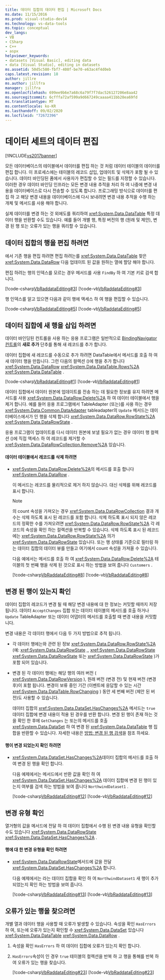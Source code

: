 ```yaml
---
title: 데이터 집합의 데이터 편집 | Microsoft Docs
ms.date: 11/15/2016
ms.prod: visual-studio-dev14
ms.technology: vs-data-tools
ms.topic: conceptual
dev_langs:
- VB
- CSharp
- C++
- aspx
helpviewer_keywords:
- datasets [Visual Basic], editing data
- data [Visual Studio], editing in datasets
ms.assetid: 50d5c580-fbf7-408f-be70-e63ac4f4d0eb
caps.latest.revision: 18
author: jillre
ms.author: jillfra
manager: jillfra
ms.openlocfilehash: 699ee9b6e7a68c6a79f7f7dac526127206e8aa42
ms.sourcegitcommit: 6cfffa72af599a9d667249caaaa411bb28ea69fd
ms.translationtype: MT
ms.contentlocale: ko-KR
ms.lasthandoff: 09/02/2020
ms.locfileid: "72672396"
---
```

# <a name="edit-data-in-datasets"></a>데이터 세트의 데이터 편집
[!INCLUDE[vs2017banner](../includes/vs2017banner.md)]

모든 데이터베이스의 테이블에서 데이터를 편집 하는 것 처럼 데이터 테이블의 데이터를 편집 합니다. 이 프로세스에는 테이블의 레코드 삽입, 업데이트 및 삭제가 포함 될 수 있습니다. 데이터 바인딩된 폼에서 사용자가 편집할 수 있는 필드를 지정할 수 있습니다. 이러한 경우 데이터 바인딩 인프라는 모든 변경 내용 추적을 처리 하 여 나중에 변경 내용을 데이터베이스로 다시 전송할 수 있도록 합니다. 프로그래밍 방식으로 데이터를 편집 하 고 해당 변경 내용을 데이터베이스에 다시 보내려면 변경 내용 추적을 수행 하는 개체 및 메서드를 사용 해야 합니다.

 실제 데이터를 변경 하는 것 외에도를 쿼리하여 <xref:System.Data.DataTable> 특정 데이터 행을 반환할 수도 있습니다. 예를 들어 개별 행, 특정 버전의 행 (원래 및 제안), 변경 된 행 또는 오류가 있는 행을 쿼리할 수 있습니다.

## <a name="to-edit-rows-in-a-dataset"></a>데이터 집합의 행을 편집 하려면
 에서 기존 행을 편집 하려면 편집 하려는를 <xref:System.Data.DataTable> 찾은 <xref:System.Data.DataRow> 다음 업데이트 된 값을 원하는 열에 할당 해야 합니다.

 편집 하려는 행의 인덱스를 모르는 경우 메서드를 사용 `FindBy` 하 여 기본 키로 검색 합니다.

 [!code-csharp[VbRaddataEditing#3](../snippets/csharp/VS_Snippets_VBCSharp/VbRaddataEditing/CS/Form1.cs#3)]
 [!code-vb[VbRaddataEditing#3](../snippets/visualbasic/VS_Snippets_VBCSharp/VbRaddataEditing/VB/Form1.vb#3)]

 행 인덱스를 알고 있으면 다음과 같이 행에 액세스 하 여 행을 편집할 수 있습니다.

 [!code-csharp[VbRaddataEditing#5](../snippets/csharp/VS_Snippets_VBCSharp/VbRaddataEditing/CS/Form1.cs#5)]
 [!code-vb[VbRaddataEditing#5](../snippets/visualbasic/VS_Snippets_VBCSharp/VbRaddataEditing/VB/Form1.vb#5)]

## <a name="to-insert-new-rows-into-a-dataset"></a>데이터 집합에 새 행을 삽입 하려면
 데이터 바인딩된 컨트롤을 사용 하는 응용 프로그램은 일반적으로 [BindingNavigator 컨트롤](https://msdn.microsoft.com/library/18c1e2a5-9834-40d3-9b2e-2b545e4e769e)의 **새로 추가** 단추를 통해 새 레코드를 추가 합니다.

 데이터 집합에 새 레코드를 수동으로 추가 하려면 DataTable에서 메서드를 호출 하 여 새 데이터 행을 만듭니다. 그런 다음의 컬렉션 ()에 행을 추가 합니다 <xref:System.Data.DataRow> <xref:System.Data.DataTable.Rows%2A> <xref:System.Data.DataTable> .

 [!code-csharp[VbRaddataEditing#1](../snippets/csharp/VS_Snippets_VBCSharp/VbRaddataEditing/CS/Form1.cs#1)]
 [!code-vb[VbRaddataEditing#1](../snippets/visualbasic/VS_Snippets_VBCSharp/VbRaddataEditing/VB/Form1.vb#1)]

 데이터 집합에서 데이터 원본에 업데이트를 전송 하는 데 필요한 정보를 유지 하려면 메서드를 사용 <xref:System.Data.DataRow.Delete%2A> 하 여 데이터 테이블에서 행을 제거 합니다. 예를 들어 응용 프로그램에서 TableAdapter (또는)를 사용 하는 경우 <xref:System.Data.Common.DataAdapter> tableadapter의 `Update` 메서드는 데이터베이스에서가 인 행을 삭제 합니다 <xref:System.Data.DataRow.RowState%2A> <xref:System.Data.DataRowState> .

 응용 프로그램이 업데이트를 다시 데이터 원본에 보낼 필요가 없는 경우 데이터 행 컬렉션 ()에 직접 액세스 하 여 레코드를 제거할 수 <xref:System.Data.DataRowCollection.Remove%2A> 있습니다.

#### <a name="to-delete-records-from-a-data-table"></a>데이터 테이블에서 레코드를 삭제 하려면

- <xref:System.Data.DataRow.Delete%2A>의 메서드를 호출 합니다 <xref:System.Data.DataRow> .

     이 메서드는 레코드를 물리적으로 제거 하지 않습니다. 대신 삭제를 위해 레코드를 표시 합니다.

    > [!NOTE]
    > 의 count 속성을 가져오는 경우 <xref:System.Data.DataRowCollection> 결과 개수는 삭제 하도록 표시 된 레코드를 포함 합니다. 삭제 하도록 표시 되지 않은 레코드의 정확한 수를 가져오려면 <xref:System.Data.DataRow.RowState%2A> 각 레코드의 속성을 확인 하는 컬렉션을 반복할 수 있습니다. 삭제 하도록 표시 된 레코드에는 <xref:System.Data.DataRow.RowState%2A> 의가 <xref:System.Data.DataRowState> 있습니다. 또는 행 상태를 기준으로 필터링 하는 데이터 집합의 데이터 뷰를 만들고 여기에서 count 속성을 가져올 수 있습니다.

     다음 예에서는 메서드를 호출 하 여 <xref:System.Data.DataRow.Delete%2A> 테이블의 첫 번째 행을 삭제 된 것으로 표시 하는 방법을 보여 줍니다 `Customers` .

     [!code-csharp[VbRaddataEditing#8](../snippets/csharp/VS_Snippets_VBCSharp/VbRaddataEditing/CS/Form1.cs#8)]
     [!code-vb[VbRaddataEditing#8](../snippets/visualbasic/VS_Snippets_VBCSharp/VbRaddataEditing/VB/Form1.vb#8)]

## <a name="determine-if-there-are-changed-rows"></a>변경 된 행이 있는지 확인
 데이터 집합의 레코드가 변경 될 때 해당 변경 내용에 대 한 정보는 커밋할 때까지 저장 됩니다. 데이터 `AcceptChanges` 집합 또는 데이터 테이블의 메서드를 호출 하거나 `Update` TableAdapter 또는 데이터 어댑터의 메서드를 호출할 때 변경 내용을 커밋합니다.

 변경 내용은 각 데이터 행에서 다음 두 가지 방법으로 추적 됩니다.

- 각 데이터 행에는와 관련 된 정보 <xref:System.Data.DataRow.RowState%2A> (예: <xref:System.Data.DataRowState> ,, <xref:System.Data.DataRowState> <xref:System.Data.DataRowState> 또는 <xref:System.Data.DataRowState> )가 포함 되어 있습니다.

- 변경 된 각 데이터 행에는 해당 행의 여러 버전 ( <xref:System.Data.DataRowVersion> ), 원래 버전 (변경 전) 및 현재 버전 (변경 후)이 포함 됩니다. 변경이 보류 중인 기간 (이벤트에 응답할 수 있는 시간 <xref:System.Data.DataTable.RowChanging> ) 동안 세 번째 버전 (제안 된 버전)도 사용할 수 있습니다.

  데이터 집합의 <xref:System.Data.DataSet.HasChanges%2A> 메서드는 `true` 데이터 집합에 변경 내용이 적용 된 경우를 반환 합니다. 변경 된 행이 존재 하는 것을 확인 한 후에 `GetChanges` 는 또는의 메서드를 호출 <xref:System.Data.DataSet> 하 여 변경 된 <xref:System.Data.DataTable> 행 집합을 반환할 수 있습니다. 자세한 내용은 [방법: 변경 된 행 검색](https://msdn.microsoft.com/library/6ff0cbd0-5253-48e7-888a-144d56c2e0a9)을 참조 하세요.

#### <a name="to-determine-if-changes-have-been-made-to-any-rows"></a>행이 변경 되었는지 확인 하려면

- <xref:System.Data.DataSet.HasChanges%2A>데이터 집합의 메서드를 호출 하 여 변경 된 행을 확인 합니다.

     다음 예제에서는 메서드에서 반환 값을 확인 하 여 <xref:System.Data.DataSet.HasChanges%2A> 데이터 집합에 변경 된 행이 있는지 여부를 검색 하는 방법을 보여 줍니다 `NorthwindDataset1` .

     [!code-csharp[VbRaddataEditing#12](../snippets/csharp/VS_Snippets_VBCSharp/VbRaddataEditing/CS/Form1.cs#12)]
     [!code-vb[VbRaddataEditing#12](../snippets/visualbasic/VS_Snippets_VBCSharp/VbRaddataEditing/VB/Form1.vb#12)]

## <a name="determine-the-type-of-changes"></a>변경 유형 확인
 열거형의 값을 메서드에 전달 하 여 데이터 집합에서 수행 된 변경 내용 유형을 확인할 수도 있습니다 <xref:System.Data.DataRowState> <xref:System.Data.DataSet.HasChanges%2A> .

#### <a name="to-determine-what-type-of-changes-have-been-made-to-a-row"></a>행에 대 한 변경 유형을 확인 하려면

- <xref:System.Data.DataRowState>메서드에 값을 전달 <xref:System.Data.DataSet.HasChanges%2A> 합니다.

     다음 예제에서는 라는 데이터 집합을 확인 하 여 `NorthwindDataset1` 새 행이 추가 되었는지 확인 하는 방법을 보여 줍니다.

     [!code-csharp[VbRaddataEditing#13](../snippets/csharp/VS_Snippets_VBCSharp/VbRaddataEditing/CS/Form1.cs#13)]
     [!code-vb[VbRaddataEditing#13](../snippets/visualbasic/VS_Snippets_VBCSharp/VbRaddataEditing/VB/Form1.vb#13)]

## <a name="to-locate-rows-that-have-errors"></a>오류가 있는 행을 찾으려면
 개별 열과 데이터 행을 사용할 때 오류가 발생할 수 있습니다. 속성을 확인 `HasErrors` 하 여, 또는에 오류가 있는지 확인할 수 <xref:System.Data.DataSet> 있습니다 <xref:System.Data.DataTable> <xref:System.Data.DataRow> .

1. 속성을 확인 `HasErrors` 하 여 데이터 집합에 오류가 있는지 확인 합니다.

2. `HasErrors`속성이 인 경우 `true` 테이블의 컬렉션을 반복 하 고 행을 통해를 반복 하 여 오류가 있는 행을 찾습니다.

     [!code-csharp[VbRaddataEditing#23](../snippets/csharp/VS_Snippets_VBCSharp/VbRaddataEditing/CS/Form1.cs#23)]
     [!code-vb[VbRaddataEditing#23](../snippets/visualbasic/VS_Snippets_VBCSharp/VbRaddataEditing/VB/Form1.vb#23)]

